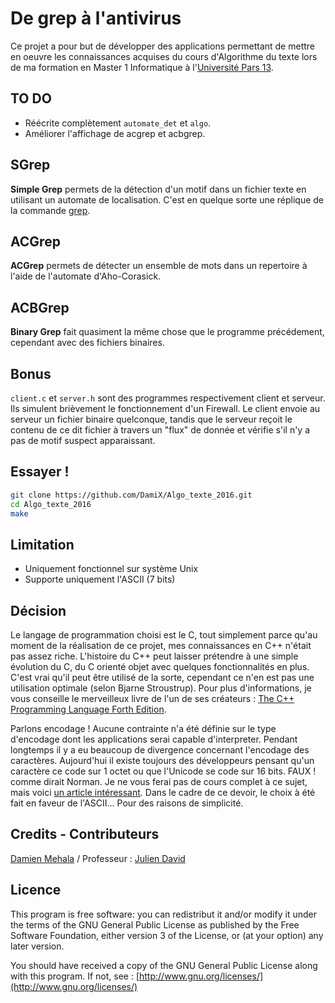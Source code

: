 De grep à l'antivirus
=====================
Ce projet a pour but de développer des applications permettant de mettre en oeuvre les connaissances acquises du cours d'Algorithme du texte lors de ma formation en Master 1 Informatique à l'[Université Pars 13](https://www.univ-paris13.fr/).

TO DO
-----
 * Réécrite complètement `automate_det` et `algo`.
 * Améliorer l'affichage de acgrep et acbgrep.

SGrep
-----
**Simple Grep** permets de la détection d'un motif dans un fichier texte en utilisant un automate de localisation. C'est en quelque sorte une réplique de la commande [grep](http://www.linux-france.org/article/man-fr/man1/grep-1.html).

ACGrep
------
**ACGrep** permets de détecter un ensemble de mots dans un repertoire à l'aide de l'automate d'Aho-Corasick.

ACBGrep
-------
**Binary Grep** fait quasiment la même chose que le programme précédement, cependant avec des fichiers binaires.

Bonus
-----
`client.c` et `server.h` sont des programmes respectivement client et serveur. Ils simulent brièvement le fonctionnement d'un Firewall. Le client envoie au serveur un fichier binaire quelconque, tandis que le serveur reçoit le contenu de ce dit fichier à travers un "flux" de donnée et vérifie s'il n'y a pas de motif suspect apparaissant.

Essayer !
---------
````bash
git clone https://github.com/DamiX/Algo_texte_2016.git
cd Algo_texte_2016
make
````

Limitation
----------
* Uniquement fonctionnel sur système Unix
* Supporte uniquement l'ASCII (7 bits)

Décision
--------
Le langage de programmation choisi est le C, tout simplement parce qu'au moment de la réalisation de ce projet, mes connaissances en C++ n'était pas assez riche.
L'histoire du C++ peut laisser prétendre à une simple évolution du C, du C orienté objet avec quelques fonctionnalités en plus. C'est vrai qu'il peut être utilisé de la sorte, cependant ce n'en est pas une utilisation optimale (selon Bjarne Stroustrup).
Pour plus d'informations, je vous conseille le merveilleux livre de l'un de ses créateurs : [The C++ Programming Language Forth Edition](http://www.amazon.com/The-Programming-Language-4th-Edition/dp/0321563840).

Parlons encodage ! Aucune contrainte n'a été définie sur le type d'encodage dont les applications serai capable d'interpreter. Pendant longtemps il y a eu beaucoup de divergence concernant l'encodage des caractères. Aujourd'hui il existe toujours des développeurs pensant qu'un caractère ce code sur 1 octet ou que l'Unicode se code sur 16 bits.
FAUX ! comme dirait Norman. Je ne vous ferai pas de cours complet à ce sujet, mais voici [un article intéressant](http://www.joelonsoftware.com/articles/Unicode.html).
Dans le cadre de ce devoir, le choix à été fait en faveur de l'ASCII... Pour des raisons de simplicité.

Credits - Contributeurs
-----------------------
[Damien Mehala](mailto:damien.mehala@me.com) / Professeur : [Julien David](https://lipn.univ-paris13.fr/~david/)

Licence
-------
This program is free software: you can redistribut it and/or modify it under the terms of the GNU General Public License as published by the Free Software Foundation, either version 3 of the License, or (at your option) any later version.

You should have received a copy of the GNU General Public License along with this program. If not, see : [http://www.gnu.org/licenses/](http://www.gnu.org/licenses/)
